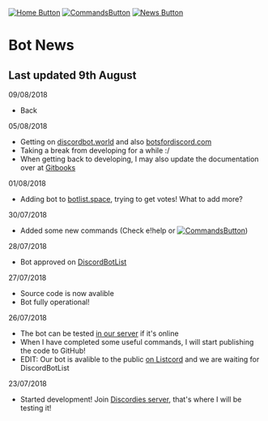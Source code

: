 [![Home Button](https://img.shields.io/badge/Page%3A-Home-green.svg)](./)
[![CommandsButton](https://img.shields.io/badge/Page%3A-Commands-green.svg)](./commands)
[![News Button](https://img.shields.io/badge/Page%3A-News-brightgreen.svg)](https://bot.hernikplays.tk/news) 
# Bot News
## Last updated 9th August

09/08/2018
- Back


05/08/2018
- Getting on [discordbot.world](https://discordbot.world/bot/470989648747954176) and also [botsfordiscord.com](https://botsfordiscord.com/bot/470989648747954176)
- Taking a break from developing for a while :/
- When getting back to developing, I may also update the documentation over at [Gitbooks](https://discordies.gitbook.io/equippeddroid/)

01/08/2018
- Adding bot to [botlist.space](https://botlist.space/view/470989648747954176), trying to get votes! What to add more?

30/07/2018
- Added some new commands (Check e!help or [![CommandsButton](https://img.shields.io/badge/Page%3A-Commands-green.svg)](./commands))

28/07/2018
- Bot approved on [DiscordBotList](https://discordbots.org/bot/470989648747954176)

27/07/2018
- Source code is now avalible
- Bot fully operational!


26/07/2018
- The bot can be tested [in our server](https://discord.io/discordies) if it's online
- When I have completed some useful commands, I will start publishing the code to GitHub!
- EDIT: Our bot is avalible to the public [on Listcord](https://listcord.com/bot/470989648747954176) and we are waiting for DiscordBotList

23/07/2018
- Started development! Join [Discordies server](https://discord.io/hernikplays), that's where I will be testing it!
